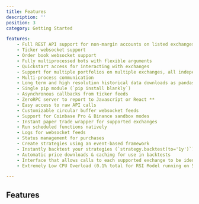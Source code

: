```yaml
---
title: Features
description: ''
position: 3
category: Getting Started

features:
    - Full REST API support for non-margin accounts on listed exchanges
    - Ticker websocket support
    - Order book websocket support
    - Fully multiprocessed bots with flexible arguments
    - Quickstart access for interacting with exchanges
    - Support for multiple portfolios on multiple exchanges, all independently
    - Multi-process communication
    - Long term and high resolution historical data downloads as pandas dataframes
    - Single pip module (`pip install blankly`)
    - Asynchronous callbacks from ticker feeds
    - ZeroRPC server to report to Javascript or React **
    - Easy access to raw API calls
    - Customizable circular buffer websocket feeds
    - Support for Coinbase Pro & Binance sandbox modes
    - Instant paper trade wrapper for supported exchanges
    - Run scheduled functions natively
    - Logs for websocket feeds
    - Status management for purchases
    - Create strategies using an event-based framework
    - Instantly backtest your strategies (`strategy.backtest(to='1y')`) without changing your code
    - Automatic price downloads & caching for use in backtests
    - Interface that allows calls to each supported exchange to be identical
    - Extremely Low CPU Overload (0.1% total for RSI Model running on 5 tickers)

---
```


## Features

<list :items="features"></list>
